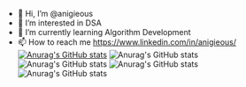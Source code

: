 - 👋 Hi, I’m @anigieous
- 👀 I’m interested in DSA
- 🌱 I’m currently learning Algorithm Development
- 📫 How to reach me https://www.linkedin.com/in/anigieous/
[![Anurag's GitHub stats](https://github-readme-stats.vercel.app/api?username=anigieous)](https://github.com/anuraghazra/github-readme-stats)
![Anurag's GitHub stats](https://github-readme-stats.vercel.app/api?username=anigieous&hide=contribs,prs)
![Anurag's GitHub stats](https://github-readme-stats.vercel.app/api?username=anigieous&count_private=true)
![Anurag's GitHub stats](https://github-readme-stats.vercel.app/api?username=anigieous&show_icons=true)
![Anurag's GitHub stats](https://github-readme-stats.vercel.app/api?username=anigieous&show_icons=true&theme=radical)
<!---
anigieous/anigieous is a ✨ special ✨ repository because its `README.md` (this file) appears on your GitHub profile.
You can click the Preview link to take a look at your changes.
--->
